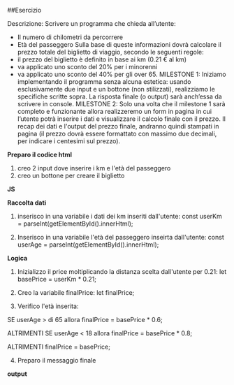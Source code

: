 ##Esercizio

Descrizione:
Scrivere un programma che chieda all’utente:

- Il numero di chilometri da percorrere
- Età del passeggero
  Sulla base di queste informazioni dovrà calcolare il prezzo totale del biglietto di viaggio, secondo le seguenti regole:
- il prezzo del biglietto è definito in base ai km (0.21 € al km)
- va applicato uno sconto del 20% per i minorenni
- va applicato uno sconto del 40% per gli over 65.
  MILESTONE 1:
  Iniziamo implementando il programma senza alcuna estetica: usando esclusivamente due input e un bottone (non stilizzati), realizziamo le specifiche scritte sopra. La risposta finale (o output) sarà anch’essa da scrivere in console.
  MILESTONE 2:
  Solo una volta che il milestone 1 sarà completo e funzionante allora realizzeremo un form in pagina in cui l’utente potrà inserire i dati e visualizzare il calcolo finale con il prezzo.
  Il recap dei dati e l'output del prezzo finale, andranno quindi stampati in pagina (il prezzo dovrà essere formattato con massimo due decimali, per indicare i centesimi sul prezzo).

**Preparo il codice html**

1. creo 2 input dove inserire i km e l'età del passeggero
2. creo un bottone per creare il biglietto

**JS**

**Raccolta dati**

1. inserisco in una variabile i dati dei km inseriti dall'utente:
   const userKm = parseInt(getElementById().innerHtml);

2. Inserisco in una variabile l'età del passeggero inseirta dall'utente:
   const userAge = parseInt(getElementById().innerHtml);

**Logica**

1. Inizializzo il price moltiplicando la distanza scelta dall'utente per 0.21:
   let basePrice = userKm \* 0.21;

2. Creo la variabile finalPrice:
   let finalPrice;

3. Verifico l'età inserita:

SE userAge > di 65 allora
finalPrice = basePrice \* 0.6;

ALTRIMENTI SE userAge < 18 allora
finalPrice = basePrice \* 0.8;

ALTRIMENTI
finalPrice = basePrice;

4. Preparo il messaggio finale

**output**
